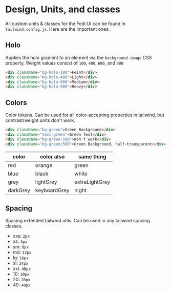 # Design, Units, and classes
All custom units & classes for the Fedi UI can be found in `tailwind.config.js`. Here are the important ones.

## Holo
Applies the holo gradient to an element via the `background-image` CSS property. Weight values consist of `100`, `400`, `600`, and `900`

```html
<div className="bg-holo-100">Feint</div>
<div className="bg-holo-400">Light</div>
<div className="bg-holo-600">Medium</div>
<div className="bg-holo-900">Heavy</div>
```

## Colors
Color tokens. Can be used for all color-accepting properties in tailwind, but contrast/weight units don't work.

```html
<div className="bg-green">Green Background</div>
<div className="text-green">Green Text</div>
<div className="bg-green-500">Won't work</div>
<div className="bg-green/500">Green Background, half-transparent</div>
```

| color | color also | same thing |
|-|-|-|
| red | orange | green |
| blue | black | white |
| grey | lightGrey | extraLightGrey |
| darkGrey | keyboardGrey | night |

## Spacing
Spacing extended tailwind utils. Can be used in any tailwind spacing classes.

- xxs: `2px`
- xs: `4px`
- sm: `8px`
- md: `12px`
- lg: `16px`
- xl: `24px`
- xxl: `48px`
- 10: `10px`
- 20: `20px`
- 40: `40px`